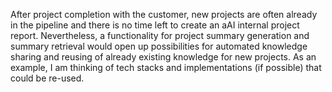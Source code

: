 After project completion with the customer, new projects are often already in the pipeline and there is no time left to create an aAI internal project report. Nevertheless, a functionality for project summary generation and summary retrieval would open up possibilities for automated knowledge sharing and reusing of already existing knowledge for new projects. As an example, I am thinking of tech stacks and implementations (if possible) that could be re-used.
